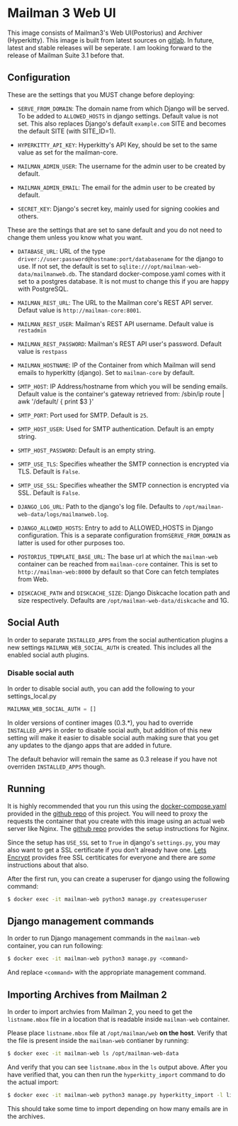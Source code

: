 # Mailman 3 Web UI

This image consists of Mailman3's Web UI(Postorius) and Archiver
(Hyperkitty). This image is built from latest sources on [gitlab][1]. In future,
latest and stable releases will be seperate. I am looking forward to the release
of Mailman Suite 3.1 before that.

## Configuration


These are the settings that you MUST change before deploying:

- `SERVE_FROM_DOMAIN`: The domain name from which Django will be served. To be
  added to `ALLOWED_HOSTS` in django settings. Default value is not set. This
  also replaces Django's default `example.com` SITE and becomes the default SITE
  (with SITE_ID=1).

- `HYPERKITTY_API_KEY`: Hyperkitty's API Key, should be set to the same value as
  set for the mailman-core.

- `MAILMAN_ADMIN_USER`: The username for the admin user to be created by default.

- `MAILMAN_ADMIN_EMAIL`: The email for the admin user to be created by default.

- `SECRET_KEY`: Django's secret key, mainly used for signing cookies and others.

These are the settings that are set to sane default and you do not need to
change them unless you know what you want.

- `DATABASE_URL`: URL of the type
  `driver://user:password@hostname:port/databasename` for the django to use. If
  not set, the default is set to
  `sqlite:///opt/mailman-web-data/mailmanweb.db`. The standard
  docker-compose.yaml comes with it set to a postgres database. It is not must
  to change this if you are happy with PostgreSQL.

- `MAILMAN_REST_URL`: The URL to the Mailman core's REST API server.  Defaut
  value is `http://mailman-core:8001`.

- `MAILMAN_REST_USER`: Mailman's REST API username. Default value is `restadmin`

- `MAILMAN_REST_PASSWORD`: Mailman's REST API user's password. Default value is
  `restpass`

- `MAILMAN_HOSTNAME`: IP of the Container from which Mailman will send emails to
  hyperkitty (django). Set to `mailman-core` by default.

- `SMTP_HOST`: IP Address/hostname from which you will be sending
  emails. Default value is the container's gateway retrieved from:
    /sbin/ip route | awk '/default/ { print $3 }'

- `SMTP_PORT`: Port used for SMTP. Default is `25`.

- `SMTP_HOST_USER`: Used for SMTP authentication. Default is an empty string.

- `SMTP_HOST_PASSWORD`: Default is an empty string.

- `SMTP_USE_TLS`: Specifies wheather the SMTP connection is encrypted
  via TLS. Default is `False`.

- `SMTP_USE_SSL`: Specifies wheather the SMTP connection is encrypted
  via SSL. Default is `False`.

- `DJANGO_LOG_URL`: Path to the django's log file. Defaults to
  `/opt/mailman-web-data/logs/mailmanweb.log`.

- `DJANGO_ALLOWED_HOSTS`: Entry to add to ALLOWED_HOSTS in Django
  configuration. This is a separate configuration from`SERVE_FROM_DOMAIN` as
  latter is used for other purposes too.

- `POSTORIUS_TEMPLATE_BASE_URL`: The base url at which the `mailman-web`
  container can be reached from `mailman-core` container. This is set to
  `http://mailman-web:8000` by default so that Core can fetch templates from
  Web.

- `DISKCACHE_PATH` and `DISKCACHE_SIZE`: Django Diskcache location path and
  size respectively. Defaults are `/opt/mailman-web-data/diskcache` and 1G.

[1]: https://github.com/maxking/docker-mailman/blob/master/web/mailman-web/settings.py

## Social Auth

In order to separate `INSTALLED_APPS` from the social authentication plugins a new settings `MAILMAN_WEB_SOCIAL_AUTH` is created. This includes all the enabled social auth plugins.

### Disable social auth

In order to disable social auth, you can add the following to your
settings_local.py

```python
MAILMAN_WEB_SOCIAL_AUTH = []
```

In older versions of continer images (0.3.*), you had to override
`INSTALLED_APPS` in order to disable social auth, but addition of
this new setting will make it easier to disable social auth making
sure that you get any updates to the django apps that are added in
future.

The default behavior will remain the same as 0.3 release if you
have not overriden `INSTALLED_APPS` though.

## Running

It is highly recommended that you run this using the [docker-compose.yaml][2]
provided in the [github repo][3] of this project. You will need to proxy the
requests the container that you create with this image using an actual web
server like Nginx. The [github repo][3] provides the setup instructions for
Nginx.

Since the setup has `USE_SSL` set to `True` in django's `settings.py`, you may
also want to get a SSL certificate if you don't already have one. [Lets
Encrypt][4] provides free SSL certiticates for everyone and there are _some_
instructions about that also.

After the first run, you can create a superuser for django using the following
command:

```bash
$ docker exec -it mailman-web python3 manage.py createsuperuser
```

## Django management commands

In order to run Django management commands in the `mailman-web` container, you
can run following:

```bash
$ docker exec -it mailman-web python3 manage.py <command>
```

And replace `<command>` with the appropriate management command.


## Importing Archives from Mailman 2

In order to import archvies from Mailman 2, you need to get the `listname.mbox`
file in a location that is readable inside `mailman-web` container. 

Please place `listname.mbox` file at `/opt/mailman/web` **on the host**. Verify
that the file is present inside the `mailman-web` contianer by running:

```bash
$ docker exec -it mailman-web ls /opt/mailman-web-data
```
And verify that you can see `listname.mbox` in the `ls` output above. After you 
have verified that, you can then run the `hyperkitty_import` command to do the
actual import:

```bash
$ docker exec -it mailman-web python3 manage.py hyperkitty_import -l listname@domain /opt/mailman-web-data/listname.mbox
```

This should take some time to import depending on how many emails are in the
archives.


[1]: https://gitlab.com/mailman
[3]: https://github.com/maxking/docker-mailman/
[2]: https://github.com/maxking/docker-mailman/blob/master/docker-compose.yaml
[4]: https://letsencrypt.org
